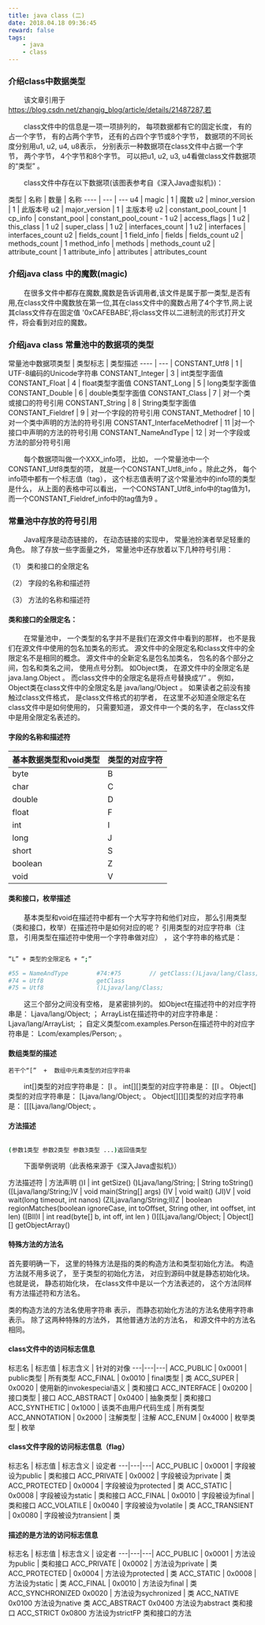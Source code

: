 ```yaml
---
title: java class (二)
date: 2018.04.18 09:36:45
reward: false
tags: 
    - java
    - class
---
```


### 介绍class中数据类型

&nbsp;&nbsp;&nbsp;&nbsp;&nbsp;&nbsp;&nbsp;&nbsp;该文章引用于 https://blog.csdn.net/zhangjg_blog/article/details/21487287,若

&nbsp;&nbsp;&nbsp;&nbsp;&nbsp;&nbsp;&nbsp;&nbsp;class文件中的信息是一项一项排列的， 每项数据都有它的固定长度， 有的占一个字节， 有的占两个字节， 还有的占四个字节或8个字节， 数据项的不同长度分别用u1, u2, u4, u8表示， 分别表示一种数据项在class文件中占据一个字节， 两个字节， 4个字节和8个字节。 可以把u1, u2, u3, u4看做class文件数据项的“类型” 。

&nbsp;&nbsp;&nbsp;&nbsp;&nbsp;&nbsp;&nbsp;&nbsp;class文件中存在以下数据项(该图表参考自《深入Java虚拟机》)：

类型 | 名称 | 数量 | 名称
---- | --- | ---
u4 | magic | 1 | 魔数
u2 | minor_version | 1 | 此版本号
u2 | major_version | 1 | 主版本号
u2 | constant_pool_count | 1
cp_info | constant_pool | constant_pool_count - 1
u2 | access_flags | 1
u2 | this_class | 1
u2 | super_class | 1
u2 | interfaces_count	 | 1
u2 | interfaces | interfaces_count
u2 | fields_count | 1
field_info | fields | fields_count
u2 | methods_count | 1
method_info | methods | methods_count
u2 | attribute_count | 1
attribute_info | attributes | attributes_count

### 介绍java class 中的魔数(magic)

&nbsp;&nbsp;&nbsp;&nbsp;&nbsp;&nbsp;&nbsp;&nbsp;在很多文件中都存在魔数,魔数是告诉调用者,该文件是属于那一类型,是否有用,在class文件中魔数放在第一位,其在class文件中的魔数占用了4个字节,网上说其class文件存在固定值 '0xCAFEBABE',将class文件以二进制流的形式打开文件，将会看到对应的魔数。

### 介绍java class 常量池中的数据项的类型

常量池中数据项类型 | 类型标志 | 类型描述 
---- | --- |
CONSTANT_Utf8 | 1 | UTF-8编码的Unicode字符串
CONSTANT_Integer | 3 | int类型字面值
CONSTANT_Float | 4 | float类型字面值
CONSTANT_Long | 5 | long类型字面值
CONSTANT_Double | 6 | double类型字面值
CONSTANT_Class | 7 | 对一个类或接口的符号引用
CONSTANT_String | 8 | String类型字面值
CONSTANT_Fieldref | 9 | 对一个字段的符号引用
CONSTANT_Methodref | 10 | 对一个类中声明的方法的符号引用
CONSTANT_InterfaceMethodref | 11 |对一个接口中声明的方法的符号引用
CONSTANT_NameAndType | 12 | 对一个字段或方法的部分符号引用

&nbsp;&nbsp;&nbsp;&nbsp;&nbsp;&nbsp;&nbsp;&nbsp;每个数据项叫做一个XXX_info项， 比如， 一个常量池中一个CONSTANT_Utf8类型的项， 就是一个CONSTANT_Utf8_info 。除此之外， 每个info项中都有一个标志值（tag）， 这个标志值表明了这个常量池中的info项的类型是什么， 从上面的表格中可以看出， 一个CONSTANT_Utf8_info中的tag值为1， 而一个CONSTANT_Fieldref_info中的tag值为9 。


### 常量池中存放的符号引用

&nbsp;&nbsp;&nbsp;&nbsp;&nbsp;&nbsp;&nbsp;&nbsp;Java程序是动态链接的， 在动态链接的实现中， 常量池扮演者举足轻重的角色。 除了存放一些字面量之外， 常量池中还存放着以下几种符号引用：

（1） 类和接口的全限定名

（2） 字段的名称和描述符

（3） 方法的名称和描述符

#### 类和接口的全限定名：

&nbsp;&nbsp;&nbsp;&nbsp;&nbsp;&nbsp;&nbsp;&nbsp;在常量池中， 一个类型的名字并不是我们在源文件中看到的那样， 也不是我们在源文件中使用的包名加类名的形式。 源文件中的全限定名和class文件中的全限定名不是相同的概念。 源文件中的全新定名是包名加类名， 包名的各个部分之间，包名和类名之间， 使用点号分割。 如Object类， 在源文件中的全限定名是java.lang.Object 。 而class文件中的全限定名是将点号替换成“/” 。 例如， Object类在class文件中的全限定名是 java/lang/Object 。 如果读者之前没有接触过class文件格式， 是class文件格式的初学者， 在这里不必知道全限定名在class文件中是如何使用的， 只需要知道， 源文件中一个类的名字， 在class文件中是用全限定名表述的。

#### 字段的名称和描述符

基本数据类型和void类型 | 类型的对应字符
---- | --- |
byte | B
char | C
double | D
float | F
int | I
long | J
short | S
boolean | Z
void | V

#### 类和接口，枚举描述

&nbsp;&nbsp;&nbsp;&nbsp;&nbsp;&nbsp;&nbsp;&nbsp;基本类型和void在描述符中都有一个大写字符和他们对应， 那么引用类型（类和接口，枚举）在描述符中是如何对应的呢？ 引用类型的对应字符串（注意， 引用类型在描述符中使用一个字符串做对应） ， 这个字符串的格式是：

``` bash

“L” + 类型的全限定名 + “;”

#55 = NameAndType        #74:#75        // getClass:()Ljava/lang/Class;
#74 = Utf8               getClass
#75 = Utf8               ()Ljava/lang/Class;

```

&nbsp;&nbsp;&nbsp;&nbsp;&nbsp;&nbsp;&nbsp;&nbsp;这三个部分之间没有空格， 是紧密排列的。 如Object在描述符中的对应字符串是： Ljava/lang/Object;  ； ArrayList在描述符中的对应字符串是： Ljava/lang/ArrayList;  ； 自定义类型com.examples.Person在描述符中的对应字符串是： Lcom/examples/Person; 。

#### 数组类型的描述

``` bash
若干个“[”  +  数组中元素类型的对应字符串

```

&nbsp;&nbsp;&nbsp;&nbsp;&nbsp;&nbsp;&nbsp;&nbsp;int[]类型的对应字符串是： [I  。 int[][]类型的对应字符串是： [[I 。 Object[]类型的对应字符串是： [Ljava/lang/Object; 。 Object[][][]类型的对应字符串是： [[[Ljava/lang/Object; 。

#### 方法描述

``` bash

(参数1类型 参数2类型 参数3类型 ...)返回值类型

```

&nbsp;&nbsp;&nbsp;&nbsp;&nbsp;&nbsp;&nbsp;&nbsp;下面举例说明（此表格来源于《深入Java虚拟机》）

方法描述符 | 方法声明
()I | int getSize()
()Ljava/lang/String; | String toString()
([Ljava/lang/String;)V | void main(String[] args)
()V | void wait()
(JI)V | void wait(long timeout, int nanos)
(ZILjava/lang/String;II)Z | boolean regionMatches(boolean ignoreCase, int toOffset, String other, int ooffset, int len)
([BII)I | int read(byte[] b, int off, int len )
()[[Ljava/lang/Object; | Object[][] getObjectArray()


#### 特殊方法的方法名

首先要明确一下， 这里的特殊方法是指的类的构造方法和类型初始化方法。 构造方法就不用多说了， 至于类型的初始化方法， 对应到源码中就是静态初始化块。 也就是说， 静态初始化块， 在class文件中是以一个方法表述的， 这个方法同样有方法描述符和方法名。 

类的构造方法的方法名使用字符串 <init> 表示， 而静态初始化方法的方法名使用字符串 <clinit> 表示。 除了这两种特殊的方法外， 其他普通方法的方法名， 和源文件中的方法名相同。

#### class文件中的访问标志信息

标志名 | 标志值 | 标志含义 | 针对的对像
---|---|---|
ACC_PUBLIC | 0x0001 | public类型 | 所有类型
ACC_FINAL | 0x0010 | final类型 | 类
ACC_SUPER | 0x0020 | 使用新的invokespecial语义 | 类和接口
ACC_INTERFACE | 0x0200 | 接口类型 | 接口
ACC_ABSTRACT | 0x0400 | 抽象类型 | 类和接口
ACC_SYNTHETIC | 0x1000 | 该类不由用户代码生成 | 所有类型
ACC_ANNOTATION | 0x2000 | 注解类型 | 注解
ACC_ENUM | 0x4000 | 枚举类型 | 枚举

#### class文件字段的访问标志信息（flag）


标志名 | 标志值 | 标志含义 | 设定者
---|---|---|
ACC_PUBLIC | 0x0001 | 字段被设为public | 类和接口
ACC_PRIVATE | 0x0002 | 字段被设为private | 类
ACC_PROTECTED | 0x0004 | 字段被设为protected | 类
ACC_STATIC | 0x0008 | 字段被设为static | 类和接口
ACC_FINAL | 0x0010 | 字段被设为final | 类和接口
ACC_VOLATILE | 0x0040 | 字段被设为volatile | 类
ACC_TRANSIENT | 0x0080 | 字段被设为transient | 类

#### 描述的是方法的访问标志信息

标志名 | 标志值 | 标志含义 | 设定者
---|---|---|
ACC_PUBLIC | 0x0001 | 方法设为public | 类和接口
ACC_PRIVATE | 0x0002 | 方法设为private | 类
ACC_PROTECTED | 0x0004 | 方法设为protected | 类
ACC_STATIC | 0x0008 | 方法设为static | 类
ACC_FINAL | 0x0010 | 方法设为final | 类
ACC_SYNCHRONIZED	0x0020 | 方法设为sychronized | 类
ACC_NATIVE	0x0100	方法设为native	类
ACC_ABSTRACT	0x0400	方法设为abstract	类和接口
ACC_STRICT	0x0800	方法设为strictFP	类和接口的<clinit>方法